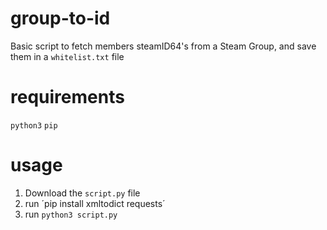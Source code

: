 # group-to-id

Basic script to fetch members steamID64's from a Steam Group, and save them in a `whitelist.txt` file

# requirements

`python3`
`pip`

# usage

1. Download the `script.py` file
2. run ´pip install xmltodict requests´
3. run `python3 script.py`
